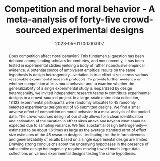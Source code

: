 ---
abstract: Does competition affect moral behavior? This fundamental question has been debated among leading scholars for centuries, and more recently, it has been tested in experimental studies yielding a body of rather inconclusive empirical evidence. A potential source of ambivalent empirical results on the same hypothesis is design heterogeneity—variation in true effect sizes across various reasonable experimental research protocols. To provide further evidence on whether competition affects moral behavior and to examine whether the generalizability of a single experimental study is jeopardized by design heterogeneity, we invited independent research teams to contribute experimental designs to a crowd-sourced project. In a large-scale online data collection, 18,123 experimental participants were randomly allocated to 45 randomly selected experimental designs out of 95 submitted designs. We find a small adverse effect of competition on moral behavior in a meta-analysis of the pooled data. The crowd-sourced design of our study allows for a clean identification and estimation of the variation in effect sizes above and beyond what could be expected due to sampling variance. We find substantial design heterogeneity—estimated to be about 1.6 times as large as the average standard error of effect size estimates of the 45 research designs—indicating that the informativeness and generalizability of results based on a single experimental design are limited. Drawing strong conclusions about the underlying hypotheses in the presence of substantive design heterogeneity requires moving toward much larger data collections on various experimental designs testing the same hypothesis.
authors:
- C. Huber
- A. Dreber
- J. Huber
- ...
- Felix Holzmeister
date: "2023-05-01T00:00:00Z"
doi: "10.1073/pnas.2215572120"
featured: false
image:
projects: []
publication: '*PNAS, 120 (23) e2215572120*'
publication_short: ""
publication_types:
- "3"
publishDate: "2023-05-30T00:00:00Z"
title: Competition and moral behavior -  A meta-analysis of forty-five crowd-sourced experimental designs
url_code: ""
url_dataset: ""
url_pdf: ""
url_poster: ""
url_project: ""
url_slides: ""
url_source: ""
url_video: ""
---